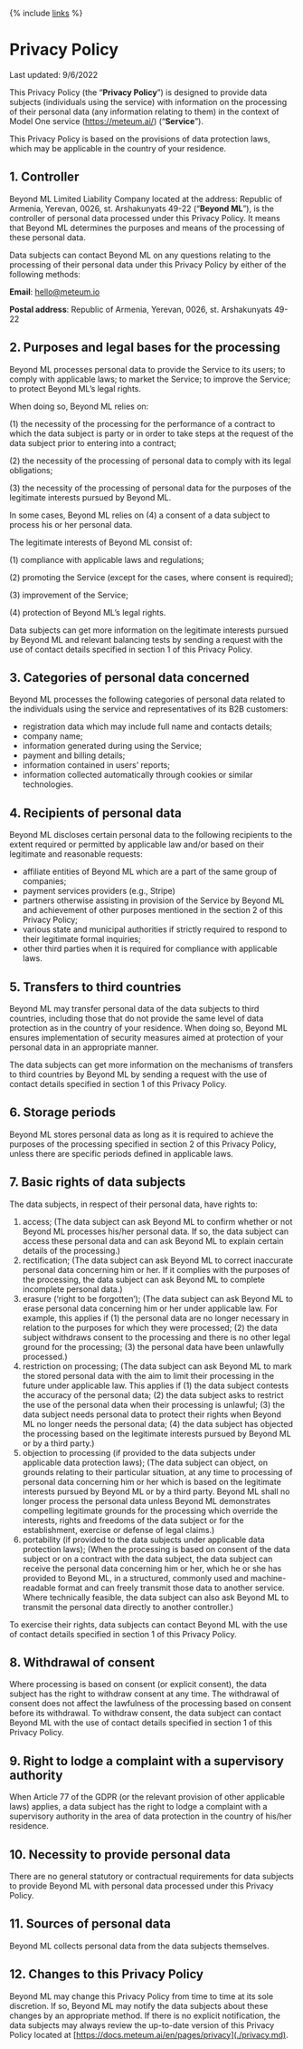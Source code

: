 {% include [links](../../_includes/links.md) %}

# Privacy Policy

Last updated: 9/6/2022

This Privacy Policy (the “__Privacy Policy__”) is designed to provide data subjects (individuals using the service) with information on the processing of their personal data (any information relating to them) in the context of Model One service (https://meteum.ai/) (“__Service__”).

This Privacy Policy is based on the provisions of data protection laws, which may be applicable in the country of your residence.

## 1. Controller
Beyond ML Limited Liability Company located at the address: Republic of Armenia, Yerevan, 0026, st. Arshakunyats 49-22 (“__Beyond ML__”), is the controller of personal data processed under this Privacy Policy. It means that Beyond ML determines the purposes and means of the processing of these personal data.

Data subjects can contact Beyond ML on any questions relating to the processing of their personal data under this Privacy Policy by either of the following methods:

__Email__: [hello@meteum.io](mailto:hello@meteum.io)

__Postal address__: Republic of Armenia, Yerevan, 0026, st. Arshakunyats 49-22

## 2. Purposes and legal bases for the processing
Beyond ML processes personal data to provide the Service to its users; to comply with applicable laws; to market the Service; to improve the Service; to protect Beyond ML’s legal rights.

When doing so, Beyond ML relies on:

(1) the necessity of the processing for the performance of a contract to which the data subject is party or in order to take steps at the request of the data subject prior to entering into a contract;

(2) the necessity of the processing of personal data to comply with its legal obligations;

(3) the necessity of the processing of personal data for the purposes of the legitimate interests pursued by Beyond ML.

In some cases, Beyond ML relies on (4) a consent of a data subject to process his or her personal data.

The legitimate interests of Beyond ML consist of:

(1) compliance with applicable laws and regulations;

(2) promoting the Service (except for the cases, where consent is required);

(3) improvement of the Service;

(4) protection of Beyond ML’s legal rights.

Data subjects can get more information on the legitimate interests pursued by Beyond ML and relevant balancing tests by sending a request with the use of contact details specified in section 1 of this Privacy Policy.

## 3. Categories of personal data concerned
Beyond ML processes the following categories of personal data related to the individuals using the service and representatives of its B2B customers:

* registration data which may include full name and contacts details;
* company name;
* information generated during using the Service;
* payment and billing details;
* information contained in users’ reports;
* information collected automatically through cookies or similar technologies.

## 4. Recipients of personal data
Beyond ML discloses certain personal data to the following recipients to the extent required or permitted by applicable law and/or based on their legitimate and reasonable requests:

* affiliate entities of Beyond ML which are a part of the same group of companies;
* payment services providers (e.g., Stripe)
* partners otherwise assisting in provision of the Service by Beyond ML and achievement of other purposes mentioned in the section 2 of this Privacy Policy;
* various state and municipal authorities if strictly required to respond to their legitimate formal inquiries;
* other third parties when it is required for compliance with applicable laws.

## 5. Transfers to third countries
Beyond ML may transfer personal data of the data subjects to third countries, including those that do not provide the same level of data protection as in the country of your residence. When doing so, Beyond ML ensures implementation of security measures aimed at protection of your personal data in an appropriate manner.

The data subjects can get more information on the mechanisms of transfers to third countries by Beyond ML by sending a request with the use of contact details specified in section 1 of this Privacy Policy.

## 6. Storage periods
Beyond ML stores personal data as long as it is required to achieve the purposes of the processing specified in section 2 of this Privacy Policy, unless there are specific periods defined in applicable laws.

## 7. Basic rights of data subjects
The data subjects, in respect of their personal data, have rights to:

1. access;
(The data subject can ask Beyond ML to confirm whether or not Beyond ML processes his/her personal data. If so, the data subject can access these personal data and can ask Beyond ML to explain certain details of the processing.)
2. rectification;
(The data subject can ask Beyond ML to correct inaccurate personal data concerning him or her. If it complies with the purposes of the processing, the data subject can ask Beyond ML to complete incomplete personal data.)
3. erasure (‘right to be forgotten’);
(The data subject can ask Beyond ML to erase personal data concerning him or her under applicable law. For example, this applies if (1) the personal data are no longer necessary in relation to the purposes for which they were processed; (2) the data subject withdraws consent to the processing and there is no other legal ground for the processing; (3) the personal data have been unlawfully processed.)
4. restriction on processing;
(The data subject can ask Beyond ML to mark the stored personal data with the aim to limit their processing in the future under applicable law. This applies if (1) the data subject contests the accuracy of the personal data; (2) the data subject asks to restrict the use of the personal data when their processing is unlawful; (3) the data subject needs personal data to protect their rights when Beyond ML no longer needs the personal data; (4) the data subject has objected the processing based on the legitimate interests pursued by Beyond ML or by a third party.)
5. objection to processing (if provided to the data subjects under applicable data protection laws);
(The data subject can object, on grounds relating to their particular situation, at any time to processing of personal data concerning him or her which is based on the legitimate interests pursued by Beyond ML or by a third party. Beyond ML shall no longer process the personal data unless Beyond ML demonstrates compelling legitimate grounds for the processing which override the interests, rights and freedoms of the data subject or for the establishment, exercise or defense of legal claims.)
6. portability (if provided to the data subjects under applicable data protection laws);
(When the processing is based on consent of the data subject or on a contract with the data subject, the data subject can receive the personal data concerning him or her, which he or she has provided to Beyond ML, in a structured, commonly used and machine-readable format and can freely transmit those data to another service. Where technically feasible, the data subject can also ask Beyond ML to transmit the personal data directly to another controller.)

To exercise their rights, data subjects can contact Beyond ML with the use of contact details specified in section 1 of this Privacy Policy.

## 8. Withdrawal of consent
Where processing is based on consent (or explicit consent), the data subject has the right to withdraw consent at any time. The withdrawal of consent does not affect the lawfulness of the processing based on consent before its withdrawal. To withdraw consent, the data subject can contact Beyond ML with the use of contact details specified in section 1 of this Privacy Policy.

## 9. Right to lodge a complaint with a supervisory authority
When Article 77 of the GDPR (or the relevant provision of other applicable laws) applies, a data subject has the right to lodge a complaint with a supervisory authority in the area of data protection in the country of his/her residence.

## 10. Necessity to provide personal data
There are no general statutory or contractual requirements for data subjects to provide Beyond ML with personal data processed under this Privacy Policy.

## 11. Sources of personal data
Beyond ML collects personal data from the data subjects themselves.

## 12. Changes to this Privacy Policy
Beyond ML may change this Privacy Policy from time to time at its sole discretion. If so, Beyond ML may notify the data subjects about these changes by an appropriate method. If there is no explicit notification, the data subjects may always review the up-to-date version of this Privacy Policy located at [https://docs.meteum.ai/en/pages/privacy](./privacy.md).

